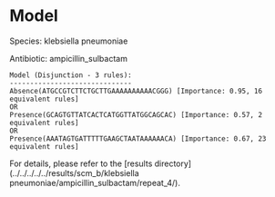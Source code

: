 
# Model

Species: klebsiella pneumoniae

Antibiotic: ampicillin_sulbactam

```
Model (Disjunction - 3 rules):
------------------------------
Absence(ATGCCGTCTTCTGCTTGAAAAAAAAAACGGG) [Importance: 0.95, 16 equivalent rules]
OR
Presence(GCAGTGTTATCACTCATGGTTATGGCAGCAC) [Importance: 0.57, 2 equivalent rules]
OR
Presence(AAATAGTGATTTTTGAAGCTAATAAAAAACA) [Importance: 0.67, 23 equivalent rules]

```

For details, please refer to the [results directory](../../../../../results/scm_b/klebsiella pneumoniae/ampicillin_sulbactam/repeat_4/).

